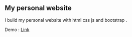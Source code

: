 <h2>My personal website</h2>
<p>I build my personal website with html css js and bootstrap .</p>
<p>Demo : 
  <a href="aliakbar-nazemi.github.io" target="_blank">Link</a>
</p>
